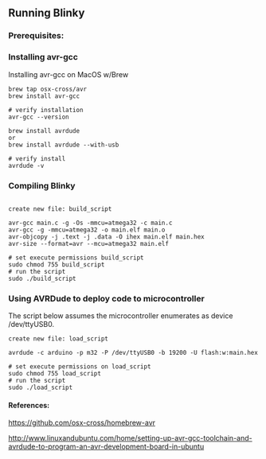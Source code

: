 ## Running Blinky


### Prerequisites:

### Installing avr-gcc

Installing avr-gcc on MacOS w/Brew
```console
brew tap osx-cross/avr
brew install avr-gcc

# verify installation
avr-gcc --version

brew install avrdude
or
brew install avrdude --with-usb

# verify install
avrdude -v
```

### Compiling Blinky
```console

create new file: build_script

avr-gcc main.c -g -Os -mmcu=atmega32 -c main.c
avr-gcc -g -mmcu=atmega32 -o main.elf main.o
avr-objcopy -j .text -j .data -O ihex main.elf main.hex
avr-size --format=avr --mcu=atmega32 main.elf

# set execute permissions build_script
sudo chmod 755 build_script
# run the script
sudo ./build_script
```

### Using AVRDude to deploy code to microcontroller
The script below assumes the microcontroller enumerates as device /dev/ttyUSB0.

```
create new file: load_script

avrdude -c arduino -p m32 -P /dev/ttyUSB0 -b 19200 -U flash:w:main.hex

# set execute permissions on load_script
sudo chmod 755 load_script
# run the script
sudo ./load_script
```



#### References:
https://github.com/osx-cross/homebrew-avr

http://www.linuxandubuntu.com/home/setting-up-avr-gcc-toolchain-and-avrdude-to-program-an-avr-development-board-in-ubuntu